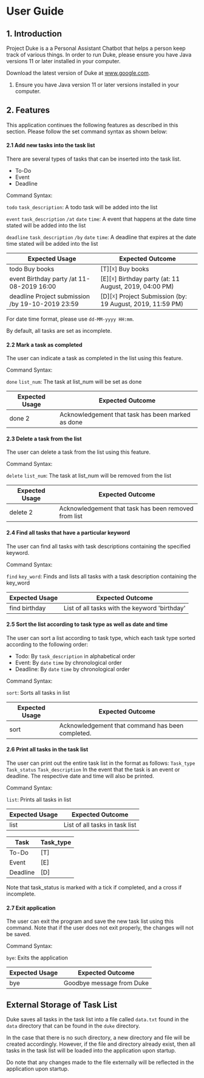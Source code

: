# User Guide
## 1. Introduction
Project Duke is a a Personal Assistant Chatbot that helps a person keep track of various things. 
In order to run Duke, please ensure you have Java versions 11 or later installed in your computer.

Download the latest version of Duke at www.google.com.
1. Ensure you have Java version 11 or later versions installed in your computer.

## 2. Features
This application continues the following features as described in this section. 
Please follow the set command syntax as shown below:

#### 2.1 Add new tasks into the task list
   There are several types of tasks that can be inserted into the task list.
   * To-Do
   * Event
   * Deadline

Command Syntax:

`todo`  `task_description`: 
A todo task will be added into the list

`event` `task_description` `/at` `date` `time`:
A event that happens at the date time stated will be added into the list

`deadline` `task_description` `/by` `date` `time`: 
A deadline that expires at the date time stated will be added into the list

Expected Usage | Expected Outcome
-------------- | ----------------
todo Buy books | [T][☓] Buy books
event Birthday party /at 11-08-2019 16:00 | [E][☓] Birthday party (at: 11 August, 2019, 04:00 PM)
deadline Project submission /by 19-10-2019 23:59 | [D][☓] Project Submission (by: 19 August, 2019, 11:59 PM)

For date time format, please use `dd-MM-yyyy HH:mm`.

By default, all tasks are set as incomplete.

#### 2.2 Mark a task as completed
The user can indicate a task as completed in the list using this feature.

Command Syntax:

`done` `list_num`: The task at list_num will be set as done

Expected Usage | Expected Outcome
-------------- | ----------------
done 2 | Acknowledgement that task has been marked as done

#### 2.3 Delete a task from the list
The user can delete a task from the list using this feature.

Command Syntax:

`delete` `list_num`: The task at list_num will be removed from the list

Expected Usage | Expected Outcome
-------------- | ----------------
delete 2 | Acknowledgement that task has been removed from list

#### 2.4 Find all tasks that have a particular keyword
The user can find all tasks with task descriptions containing the specified keyword.

Command Syntax:

`find` `key_word`: Finds and lists all tasks with a task description containing the key_word

Expected Usage | Expected Outcome
-------------- | ----------------
find birthday | List of all tasks with the keyword 'birthday' 

#### 2.5 Sort the list according to task type as well as date and time
The user can sort a list according to task type, which each task type sorted according to the following order:
* Todo: By `task_description` in alphabetical order
* Event: By `date` `time` by chronological order
* Deadline: By `date` `time` by chronological order

Command Syntax:

`sort`: Sorts all tasks in list

Expected Usage | Expected Outcome
-------------- | ----------------
sort | Acknowledgement that command has been completed.

#### 2.6 Print all tasks in the task list
The user can print out the entire task list in the format as follows:
`Task_type` `Task_status` `Task_description`
In the event that the task is an event or deadline. The respective date and time will also be printed.

Command Syntax:

`list`: Prints all tasks in list

Expected Usage | Expected Outcome
-------------- | ----------------
list | List of all tasks in task list

Task | Task_type
---- | ---------
To-Do | [T]
Event | [E]
Deadline | [D]

Note that task_status is marked with a tick if completed, and a cross if incomplete.

#### 2.7 Exit application

The user can exit the program and save the new task list using this command. 
Note that if the user does not exit properly, the changes will not be saved.

Command Syntax:

`bye`: Exits the application

Expected Usage | Expected Outcome
-------------- | ----------------
bye | Goodbye message from Duke

## External Storage of Task List
Duke saves all tasks in the task list into a file called `data.txt` found in the `data` directory that can be found in the `duke` directory.

In the case that there is no such directory, a new directory and file will be created accordingly. However, if the file and directory already exist,
then all tasks in the task list will be loaded into the application upon startup. 

Do note that any changes made to the file externally will be reflected in the application upon startup.